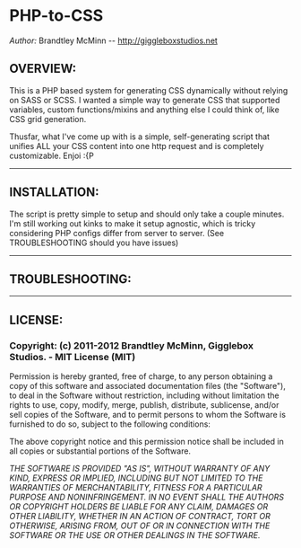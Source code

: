 # PHP-to-CSS
*Author:* Brandtley McMinn -- http://giggleboxstudios.net

## OVERVIEW:
This is a PHP based system for generating CSS dynamically without relying on SASS or SCSS. I wanted a simple way to generate CSS that supported variables, custom functions/mixins and anything else I could think of, like CSS grid generation.

Thusfar, what I've come up with is a simple, self-generating script that unifies ALL your CSS content into one http request and is completely customizable. Enjoi :{P

---

## INSTALLATION:

The script is pretty simple to setup and should only take a couple minutes. I'm still working out kinks to make it setup agnostic, which is tricky considering PHP configs differ from server to server. (See TROUBLESHOOTING should you have issues) 

---

## TROUBLESHOOTING:


---

## LICENSE:

### Copyright: (c) 2011-2012 Brandtley McMinn, Gigglebox Studios. - MIT License (MIT)

Permission is hereby granted, free of charge, to any person obtaining a copy of this software and associated documentation files (the "Software"), to deal in the Software without restriction, including without limitation the rights to use, copy, modify, merge, publish, distribute, sublicense, and/or sell copies of the Software, and to permit persons to whom the Software is furnished to do so, subject to the following conditions:

The above copyright notice and this permission notice shall be included in all copies or substantial portions of the Software.

*THE SOFTWARE IS PROVIDED "AS IS", WITHOUT WARRANTY OF ANY KIND, EXPRESS OR IMPLIED, INCLUDING BUT NOT LIMITED TO THE WARRANTIES OF MERCHANTABILITY, FITNESS FOR A PARTICULAR PURPOSE AND NONINFRINGEMENT. IN NO EVENT SHALL THE AUTHORS OR COPYRIGHT HOLDERS BE LIABLE FOR ANY CLAIM, DAMAGES OR OTHER LIABILITY, WHETHER IN AN ACTION OF CONTRACT, TORT OR OTHERWISE, ARISING FROM, OUT OF OR IN CONNECTION WITH THE SOFTWARE OR THE USE OR OTHER DEALINGS IN THE SOFTWARE.*
